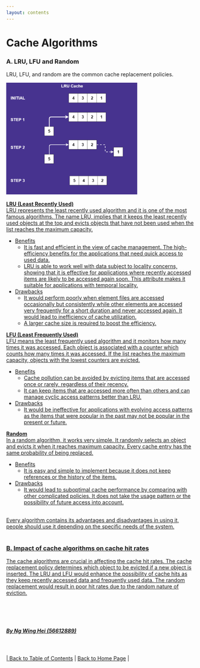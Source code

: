 ```yaml
---
layout: contents
---
```


# Cache Algorithms

### A. LRU, LFU and Random

LRU, LFU, and random are the common cache replacement policies. 

<a href="https://dev.to/satrobit/cache-replacement-algorithms-how-to-efficiently-manage-the-cache-storage-2ne1"><img src="./media/P2.png" alt="Image" height=300>


**LRU (Least Recently Used)** <br/>
LRU represents the least recently used algorithm and it is one of the most famous algorithms. The name LRU, implies that it keeps the least recently used objects at the top and evicts objects that have not been used when the list reaches the maximum capacity.
- Benefits
  - It is fast and efficient in the view of cache management. The high-efficiency benefits for the applications that need quick access to used data.
  - LRU is able to work well with data subject to locality concerns, showing that it is effective for applications where recently accessed items are likely to be accessed again soon. This attribute makes it suitable for applications with temporal locality.
- Drawbacks
  - It would perform poorly when element files are accessed occasionally but consistently while other elements are accessed very frequently for a short duration and never accessed again. It would lead to inefficiency of cache utilization.
  - A larger cache size is required to boost the efficiency. <br/>

**LFU (Least Frequently Used)** <br/>
LFU means the least frequently used algorithm and it monitors how many times it was accessed. Each object is associated with a counter which counts how many times it was accessed. If the list reaches the maximum capacity, objects with the lowest counters are evicted.
- Benefits
  - Cache pollution can be avoided by evicting items that are accessed once or rarely, regardless of their recency.
  - It can keep items that are accessed more often than others and can manage cyclic access patterns better than LRU.
- Drawbacks
  - It would be ineffective for applications with evolving access patterns as the items that were popular in the past may not be popular in the present or future. <br/>

**Random** <br/>
In a random algorithm, it works very simple. It randomly selects an object and evicts it when it reaches maximum capacity. Every cache entry has the same probability of being replaced.
- Benefits
  - It is easy and simple to implement because it does not keep references or the history of the items.
- Drawbacks
  - It would lead to suboptimal cache performance by comparing with other complicated policies. It does not take the usage pattern or the possibility of future access into account.
<br/> 
Every algorithm contains its advantages and disadvantages in using it, people should use it depending on the specific needs of the system. <br/> <br/>

### B. Impact of cache algorithms on cache hit rates
The cache algorithms are crucial in affecting the cache hit rates. The cache replacement policy determines which object to be evicted if a new object is inserted. The LRU and LFU would enhance the possibility of cache hits as they keep recently accessed data and frequently used data. The random replacement would result in poor hit rates due to the random nature of eviction.

<br/> <br/> <br/>
##### By Ng Wing Hei (56612889)
<br/> <br/>
| [Back to Table of Contents](../table_of_contents.md) | [Back to Home Page](../index.md) |
